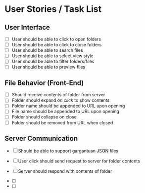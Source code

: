 # User Stories / Task List

## User Interface 

- [ ] User should be able to click to open folders 
- [ ] User should be able to click to close folders
- [ ] User should be able to search files
- [ ] User should be able to select view style
- [ ] User should be able to filter folders/files
- [ ] User should be able to preview files 

## File Behavior (Front-End)
- [ ] Should receive contents of folder from server
- [ ] Folder should expand *on click* to show contents 
- [ ] Folder name should be appended to URL upon opening
- [ ] File name should be appended to URL upon opening
- [ ] Folder should collapse on close 
- [ ] Folder should be removed from URL when closed

## Server Communication
- [ ] Should be able to support gargantuan JSON files
- [ ] User click should send request to server for folder contents
- [ ] Server should respond with contents of folder 


- [ ] 
- [ ] 

